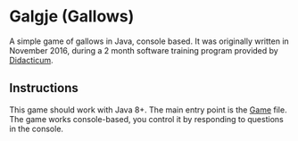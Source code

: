 # Galgje (Gallows)

A simple game of gallows in Java, console based. It was originally written in November 2016,
 during a 2 month software training program provided by [Didacticum](https://didacticum.nl/).

## Instructions
This game should work with Java 8+. The main entry point is the [Game](./src/game/main/Game.java) file.
The game works console-based, you control it by responding to questions in the console.
